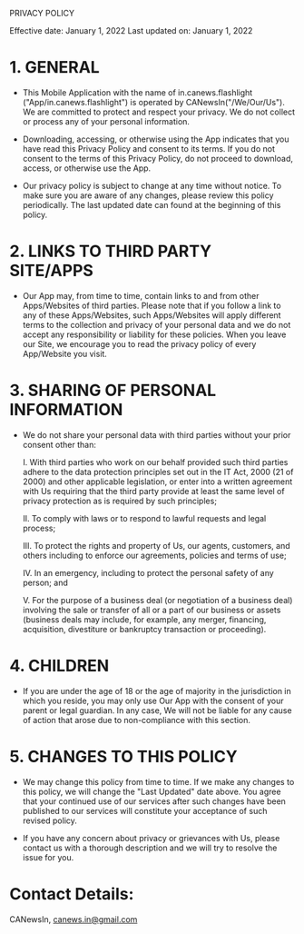 PRIVACY POLICY


Effective date: January 1, 2022
Last updated on: January 1, 2022


# 1. GENERAL

- This Mobile Application with the name of in.canews.flashlight ("App/in.canews.flashlight") is operated by CANewsIn("/We/Our/Us"). We are committed to protect and respect your privacy. We do not collect or process any of your personal information.

- Downloading, accessing, or otherwise using the App indicates that you have read this Privacy Policy and consent to its terms. If you do not consent to the terms of this Privacy Policy, do not proceed to download, access, or otherwise use the App.

- Our privacy policy is subject to change at any time without notice. To make sure you are aware of any changes, please review this policy periodically. The last updated date can found at the beginning of this policy.


# 2. LINKS TO THIRD PARTY SITE/APPS

- Our App may, from time to time, contain links to and from other Apps/Websites of third parties. Please note that if you follow a link to any of these Apps/Websites, such Apps/Websites will apply different terms to the collection and privacy of your personal data and we do not accept any responsibility or liability for these policies. When you leave our Site, we encourage you to read the privacy policy of every App/Website you visit.


# 3. SHARING OF PERSONAL INFORMATION

- We do not share your personal data with third parties without your prior consent other than:

    I. With third parties who work on our behalf provided such third parties adhere to the data protection principles set out in the IT Act, 2000 (21 of 2000) and other applicable legislation, or enter into a written agreement with Us requiring that the third party provide at least the same level of privacy protection as is required by such principles;

    II. To comply with laws or to respond to lawful requests and legal process;

    III. To protect the rights and property of Us, our agents, customers, and others including to enforce our agreements, policies and terms of use;

    IV. In an emergency, including to protect the personal safety of any person; and

    V. For the purpose of a business deal (or negotiation of a business deal) involving the sale or transfer of all or a part of our business or assets (business deals may include, for example, any merger, financing, acquisition, divestiture or bankruptcy transaction or proceeding).


# 4. CHILDREN

- If you are under the age of 18 or the age of majority in the jurisdiction in which you reside, you may only use Our App with the consent of your parent or legal guardian. In any case, We will not be liable for any cause of action that arose due to non-compliance with this section.

# 5. CHANGES TO THIS POLICY

- We may change this policy from time to time. If we make any changes to this policy, we will change the "Last Updated" date above. You agree that your continued use of our services after such changes have been published to our services will constitute your acceptance of such revised policy.

- If you have any concern about privacy or grievances with Us, please contact us with a thorough description and we will try to resolve the issue for you.


# Contact Details:

CANewsIn,
canews.in@gmail.com
